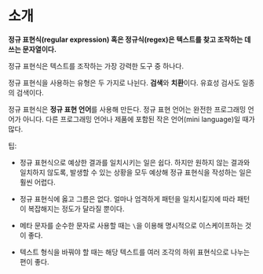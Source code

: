 # 소개

**정규 표현식(regular expression) 혹은 정규식(regex)은 텍스트를 찾고 조작하는 데 쓰는 문자열이다.**

정규 표현식은 텍스트를 조작하는 가장 강력한 도구 중 하나다.

정규 표현식을 사용하는 유형은 두 가지로 나뉜다. **검색**와 **치환**이다. 유효성 검사도 일종의 검색이다.

정규 표현식은 **정규 표현 언어**를 사용해 만든다. 정규 표현 언어는 완전한 프로그래밍 언어가 아니다. 다른 프로그래밍 언어나 제품에 포함된 작은 언어(mini language)일 때가 많다.

팁:

- 정규 표현식으로 예상한 결과를 일치시키는 일은 쉽다. 하지만 원하지 않는 결과와 일치하지 않도록, 발생할 수 있는 상황을 모두 예상해 정규 표현식을 작성하는 일은 훨씬 어렵다.
- 정규 표현식에 옳고 그름은 없다. 얼마나 엄격하게 패턴을 일치시킬지에 따라 패턴이 복잡해지는 정도가 달라질 뿐이다.
- 메타 문자를 순수한 문자로 사용할 때는 `\`을 이용해 명시적으로 이스케이프하는 것이 좋다.

- 텍스트 형식을 바꿔야 할 때는 해당 텍스트를 여러 조각의 하위 표현식으로 나누는 편이 좋다.
